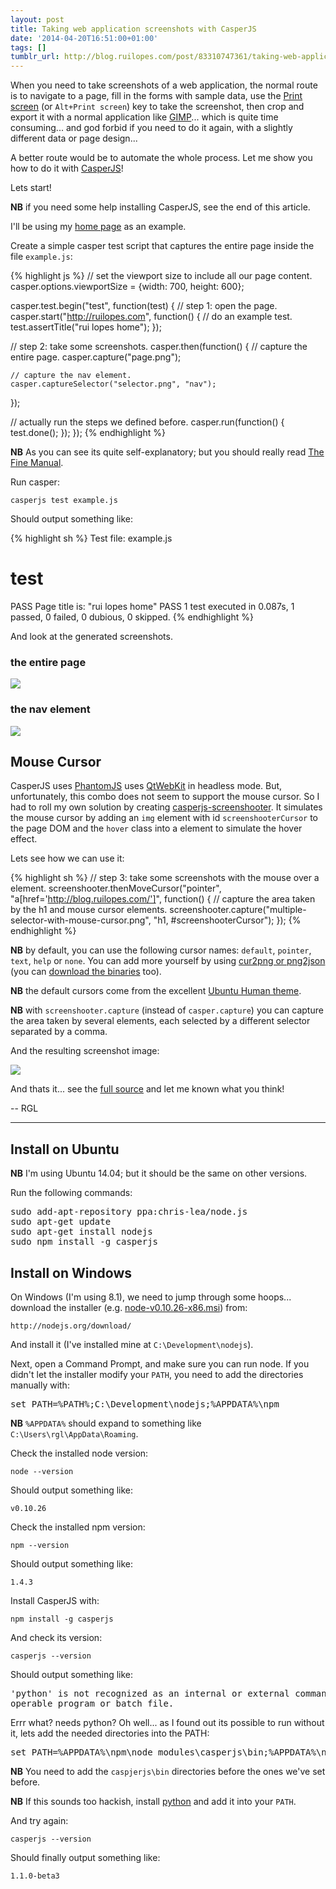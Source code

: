 ```yaml
---
layout: post
title: Taking web application screenshots with CasperJS
date: '2014-04-20T16:51:00+01:00'
tags: []
tumblr_url: http://blog.ruilopes.com/post/83310747361/taking-web-application-screenshots-with-casperjs
---
```

When you need to take screenshots of a web application, the normal route is to navigate to a page, fill in the forms with sample data, use the [Print screen](http://en.wikipedia.org/wiki/Print_screen) (or `Alt+Print screen`) key to take the screenshot, then crop and export it with a normal application like [GIMP](http://www.gimp.org/)... which is quite time consuming... and god forbid if you need to do it again, with a slightly different data or page design...

A better route would be to automate the whole process. Let me show you how to do it with [CasperJS](http://casperjs.org/)!

<!--MORE-->

Lets start!

**NB** if you need some help installing CasperJS, see the end of this article.

I'll be using my [home page](http://ruilopes.com) as an example.

Create a simple casper test script that captures the entire page inside the file `example.js`:

{% highlight js %}
// set the viewport size to include all our page content.
casper.options.viewportSize = {width: 700, height: 600};

casper.test.begin("test", function(test) {
  // step 1: open the page.
  casper.start("http://ruilopes.com", function() {
    // do an example test.
    test.assertTitle("rui lopes home");
  });

  // step 2: take some screenshots.
  casper.then(function() {
    // capture the entire page.
    casper.capture("page.png");

    // capture the nav element.
    casper.captureSelector("selector.png", "nav");
  });

  // actually run the steps we defined before.
  casper.run(function() {
    test.done();
  });
});
{% endhighlight %}

**NB** As you can see its quite self-explanatory; but you should really read [The Fine Manual](http://docs.casperjs.org/en/latest/modules/casper.html#capture).

Run casper:

    casperjs test example.js

Should output something like:

{% highlight sh %}
Test file: example.js
# test
PASS Page title is: "rui lopes home"
PASS 1 test executed in 0.087s, 1 passed, 0 failed, 0 dubious, 0 skipped.
{% endhighlight %}

And look at the generated screenshots.

### the entire page

![](https://bytebucket.org/rgl/casperjs-screenshooter/raw/7c27e3474fb264ca84daeb71e6c3794ac548892b/page.png)

### the nav element

![](https://bytebucket.org/rgl/casperjs-screenshooter/raw/7c27e3474fb264ca84daeb71e6c3794ac548892b/selector.png)


## Mouse Cursor

CasperJS uses [PhantomJS](http://phantomjs.org/) uses [QtWebKit](https://qt-project.org/wiki/QtWebKit) in headless mode. But, unfortunately, this combo does not seem to support the mouse cursor. So I had to roll my own solution by creating [casperjs-screenshooter](https://bitbucket.org/rgl/casperjs-screenshooter). It simulates the mouse cursor by adding an `img` element with id `screenshooterCursor` to the page DOM and the `hover` class into a element to simulate the hover effect.

Lets see how we can use it:

{% highlight sh %}
// step 3: take some screenshots with the mouse over a element.
screenshooter.thenMoveCursor("pointer", "a[href='http://blog.ruilopes.com/']", function() {
    // capture the area taken by the h1 and mouse cursor elements.
    screenshooter.capture("multiple-selector-with-mouse-cursor.png", "h1, #screenshooterCursor");
});
{% endhighlight %}

**NB** by default, you can use the following cursor names: `default`, `pointer`, `text`, `help` or `none`. You can add more yourself by using [cur2png or png2json](https://bitbucket.org/rgl/cur2png) (you can [download the binaries](https://bitbucket.org/rgl/cur2png/downloads) too).

**NB** the default cursors come from the excellent [Ubuntu Human theme](http://nordlicht.deviantart.com/art/Ubuntu-quot-Human-quot-Cursors-35930998).

**NB** with `screenshooter.capture` (instead of `casper.capture`) you can capture the area taken by several elements, each selected by a different selector separated by a comma.

And the resulting screenshot image:

![](https://bytebucket.org/rgl/casperjs-screenshooter/raw/7c27e3474fb264ca84daeb71e6c3794ac548892b/multiple-selector-with-mouse-cursor.png)

And thats it... see the [full source](https://bitbucket.org/rgl/casperjs-screenshooter/src/7c27e3474fb264ca84daeb71e6c3794ac548892b/example.js?at=default) and let me known what you think!

-- RGL

- - -

## Install on Ubuntu

**NB** I'm using Ubuntu 14.04; but it should be the same on other versions.

Run the following commands:

<pre>
sudo add-apt-repository ppa:chris-lea/node.js
sudo apt-get update
sudo apt-get install nodejs
sudo npm install -g casperjs
</pre>

## Install on Windows

On Windows (I'm using 8.1), we need to jump through some hoops... download the installer (e.g. [node-v0.10.26-x86.msi](http://nodejs.org/dist/v0.10.26/node-v0.10.26-x86.msi)) from:

    http://nodejs.org/download/

And install it (I've installed mine at `C:\Development\nodejs`).

Next, open a Command Prompt, and make sure you can run node. If you didn't let the installer modify your `PATH`, you need to add the directories manually with:

<pre>
set PATH=%PATH%;C:\Development\nodejs;%APPDATA%\npm
</pre>

**NB** `%APPDATA%` should expand to something like `C:\Users\rgl\AppData\Roaming`.

Check the installed node version:

    node --version

Should output something like:

    v0.10.26

Check the installed npm version:

    npm --version

Should output something like:

    1.4.3

Install CasperJS with:

    npm install -g casperjs

And check its version:

    casperjs --version

Should output something like:

<pre>
'python' is not recognized as an internal or external command,
operable program or batch file.
</pre>

Errr what? needs python? Oh well... as I found out its possible to run without it, lets add the needed directories into the PATH:

<pre>
set PATH=%APPDATA%\npm\node_modules\casperjs\bin;%APPDATA%\npm\node_modules\casperjs\node_modules\phantomjs\lib\phantom;%PATH%
</pre>

**NB** You need to add the `caspjerjs\bin` directories before the ones we've set before.

**NB** If this sounds too hackish, install [python](https://www.python.org/downloads/) and add it into your `PATH`.

And try again:

    casperjs --version

Should finally output something like:

    1.1.0-beta3
